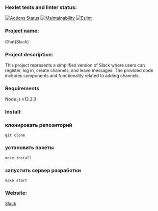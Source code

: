 ### Hexlet tests and linter status:
[![Actions Status](https://github.com/Mari-Krukovskaya/frontend-project-12/actions/workflows/hexlet-check.yml/badge.svg)](https://github.com/Mari-Krukovskaya/frontend-project-12/actions)
[![Maintainability](https://api.codeclimate.com/v1/badges/a1c6309007b0c55dcbd5/maintainability)](https://codeclimate.com/github/Mari-Krukovskaya/frontend-project-12/maintainability)
[![Eslint](https://github.com/Mari-Krukovskaya/frontend-project-12/actions/workflows/Eslint.yaml/badge.svg)](https://github.com/Mari-Krukovskaya/frontend-project-12/actions/workflows/Eslint.yaml)

### Project name:
Chat(Slack)

### Project description:
This project represents a simplified version of Slack where users can register, log in, create channels, and leave messages. The provided code includes components and functionality related to adding channels.

### Requirements
 Node.js v13.2.0

### Install:

 ### клонировать репозиторий 
```
git clone
```
### установить пакеты
```
make install
```
### запустить сервер разработки
```
make start
```
### Website:

[Slack](https://frontend-project-12-production-402e.up.railway.app/ "Chat Slack")